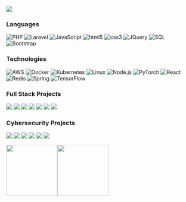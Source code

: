 [![](https://raw.githubusercontent.com/adamalston/adamalston/master/profile.gif)](https://www.adamalston.com/)<!-- If you want the template for my gif, email me! -->

### Languages

![PHP](https://img.shields.io/badge/-PHP-000?&logo=PHP)
![Laravel](https://img.shields.io/badge/-Laravel-000?&logo=Laravel)
![JavaScript](https://img.shields.io/badge/-JavaScript-000?&logo=JavaScript)
![html5](https://img.shields.io/badge/-html5-000?&logo=html5&logoColor=007396)
![css3](https://img.shields.io/badge/-css3-000?&logo=css3)
![JQuery](https://img.shields.io/badge/-JQuery-000?&logo=c%2b%2b&logoColor=00599C)
![SQL](https://img.shields.io/badge/-SQL-000?&logo=MySQL)
![Bootstrap](https://img.shields.io/badge/-Bootstrap-000?&logo=Swift)

### Technologies

![AWS](https://img.shields.io/badge/-AWS-000?&logo=Amazon-AWS&logoColor=F90)
![Docker](https://img.shields.io/badge/-Docker-000?&logo=Docker)
![Kubernetes](https://img.shields.io/badge/-Kubernetes-000?&logo=Kubernetes)
![Linux](https://img.shields.io/badge/-Linux-000?&logo=Linux)
![Node.js](https://img.shields.io/badge/-Node.js-000?&logo=node.js)
![PyTorch](https://img.shields.io/badge/-PyTorch-000?&logo=PyTorch)
![React](https://img.shields.io/badge/-React-000?&logo=React)
![Redis](https://img.shields.io/badge/-Redis-000?&logo=Redis)
![Spring](https://img.shields.io/badge/-Spring-000?&logo=Spring)
![TensorFlow](https://img.shields.io/badge/-TensorFlow-000?&logo=TensorFlow)

### Full Stack Projects

[![](https://img.shields.io/badge/-🧬%20My%20Website-000)](https://github.com/dev-abrar/v2)
[![](https://img.shields.io/badge/-🦠%20COVID‑19%20Dashboard-000)](https://github.com/dev-abrar/COVID-19-Dashboard)
[![](https://img.shields.io/badge/-📝%20Summarizer-000)](https://github.com/dev-abrar/Summarizer)
[![](https://img.shields.io/badge/-🔬%20Overwatch-000)](https://github.com/dev-abrar/overwatch)
[![](https://img.shields.io/badge/-🛰%20KubeSat-000)](https://github.com/dev-abrar/kubesat)
[![](https://img.shields.io/badge/-🔊%20Voice%20Poker-000)](https://github.com/dev-abrar/Poker)
[![](https://img.shields.io/badge/-🗺%20PokémonGo%20Map-000)](https://github.com/dev-abrar/PokemonGo-Map)

### Cybersecurity Projects

[![](https://img.shields.io/badge/-🩸%20Heartbleed-000)](https://github.com/adamalston/Heartbleed)
[![](https://img.shields.io/badge/-🌊%20SYN%20Flood-000)](https://github.com/adamalston/SYN-Flood)
[![](https://img.shields.io/badge/-🗂%20Packet%20Sniffing%20%26%20Spoofing-000)](https://github.com/adamalston/Packet-Sniffing-and-Spoofing)
[![](https://img.shields.io/badge/-💉%20SQL%20Injection-000)](https://github.com/adamalston/SQL-Injection)
[![](https://img.shields.io/badge/-🛡%20Spectre%20%26%20Meltdown-000)](https://github.com/adamalston/Meltdown-Spectre)
[![](https://img.shields.io/badge/-🌐%20Network%20Tools-000)](https://github.com/adamalston/Network-Tools)

<a href="https://www.adamalston.com/"><img height="137px" src="https://github-readme-stats.vercel.app/api?username=adamalston&hide_title=true&hide_border=true&show_icons=true&include_all_commits=true&count_private=true&line_height=21&text_color=000&icon_color=000&bg_color=0,ea6161,ffc64d,fffc4d,52fa5a&theme=graywhite" /><!-- wi*quL3fcV --><img height="137px" src="https://github-readme-stats.vercel.app/api/top-langs/?username=adamalston&hide=html&hide_title=true&hide_border=true&layout=compact&langs_count=6&exclude_repo=comp426,Redventures-Movie-Quotes&text_color=000&icon_color=fff&bg_color=0,52fa5a,4dfcff,c64dff&theme=graywhite" /></a>
